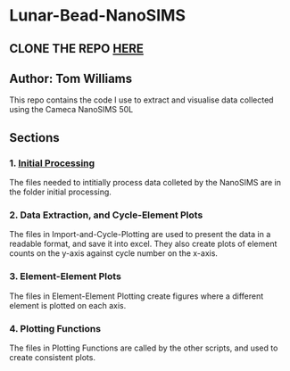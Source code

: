 # Lunar-Bead-NanoSIMS

## CLONE THE REPO [HERE](https://github.com/TomWilliamsBrown/Lunar-Bead-NanoSIMS.git)

## Author: Tom Williams

This repo contains the code I use to extract and visualise data collected using the Cameca NanoSIMS 50L

## Sections

### 1. [Initial Processing](https://github.com/TomWilliamsBrown/Lunar-Bead-NanoSIMS/tree/main/Initial_Processing)

The files needed to intitially process data colleted by the NanoSIMS are in the folder initial processing.

### 2. Data Extraction, and Cycle-Element Plots

The files in Import-and-Cycle-Plotting are used to present the data in a readable format, and save it into excel. They also create plots of element counts on the y-axis against cycle number on the x-axis.

### 3. Element-Element Plots

The files in Element-Element Plotting create figures where a different element is plotted on each axis.

### 4. Plotting Functions

The files in Plotting Functions are called by the other scripts, and used to create consistent plots.


